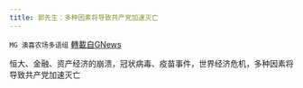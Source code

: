 ```yaml
---
title: 郭先生：多种因素将导致共产党加速灭亡
---
```

`MG 澳喜农场多语组` [轉載自GNews](https://gnews.org/zh-hans/1556675/)

恒大、金融、资产经济的崩溃，冠状病毒、疫苗事件，世界经济危机，多种因素将导致共产党加速灭亡

